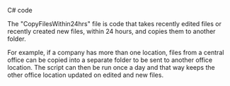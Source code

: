 
C# code 

The "CopyFilesWithin24hrs" file is code that takes recently edited files or recently created new files, within 24 hours, and copies them to  another folder.

For example, if a company has more than one location, files from a central office can be copied into a separate folder to be sent to another office location. The script can then be run once a day and that way keeps the other office location updated on edited and new files. 

